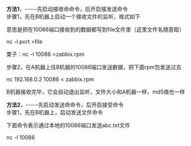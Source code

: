**方法1**，-----先启动接收命命令，后开启接发送命令   
步骤1，先在B机器上启动一个接收文件的监听，格式如下

意思是把在10086端口接收到的数据都写到file文件里（这里文件名随意取）

nc -l port >file

栗子：nc -l 10086 >zabbix.rpm

步骤2，在A机器上往B机器的10086端口发送数据，把下面rpm包发送过去

nc 192.168.0.2 10086 < zabbix.rpm

B机器接收完毕，它会自动退出监听，文件大小和A机器一样，md5值也一样

**方法2**，-----先启动发送命命令，后开启接受命令  
步骤1，先在B机器上，启动发送文件命令

下面命令表示通过本地的10086端口发送abc.txt文件

nc -l 10086